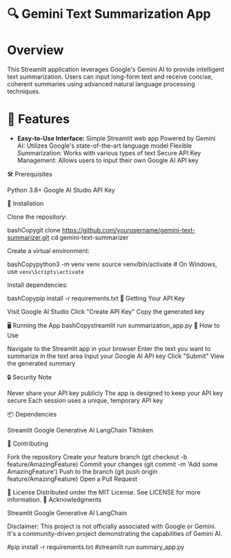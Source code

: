 # 🔍 Gemini Text Summarization App

# Overview
This Streamlit application leverages Google's Gemini AI to provide intelligent text summarization. Users can input long-form text and receive concise, coherent summaries using advanced natural language processing techniques.

# 🌟 Features
- **Easy-to-Use Interface:** Simple Streamlit web app
Powered by Gemini AI: Utilizes Google's state-of-the-art language model
Flexible Summarization: Works with various types of text
Secure API Key Management: Allows users to input their own Google AI API key

🛠 Prerequisites

Python 3.8+
Google AI Studio API Key

🚀 Installation

Clone the repository:

bashCopygit clone https://github.com/yourusername/gemini-text-summarizer.git
cd gemini-text-summarizer

Create a virtual environment:

bashCopypython3 -m venv venv
source venv/bin/activate  # On Windows, use `venv\Scripts\activate`

Install dependencies:

bashCopypip install -r requirements.txt
🔑 Getting Your API Key

Visit Google AI Studio
Click "Create API Key"
Copy the generated key

🖥 Running the App
bashCopystreamlit run summarization_app.py
📝 How to Use

Navigate to the Streamlit app in your browser
Enter the text you want to summarize in the text area
Input your Google AI API key
Click "Submit"
View the generated summary

🔒 Security Note

Never share your API key publicly
The app is designed to keep your API key secure
Each session uses a unique, temporary API key

📦 Dependencies

Streamlit
Google Generative AI
LangChain
Tiktoken

🤝 Contributing

Fork the repository
Create your feature branch (git checkout -b feature/AmazingFeature)
Commit your changes (git commit -m 'Add some AmazingFeature')
Push to the branch (git push origin feature/AmazingFeature)
Open a Pull Request

📄 License
Distributed under the MIT License. See LICENSE for more information.
🙌 Acknowledgments

Streamlit
Google Generative AI
LangChain


Disclaimer: This project is not officially associated with Google or Gemini. It's a community-driven project demonstrating the capabilities of Gemini AI.

#pip install -r requirements.txt
#streamlit run summary_app.py
